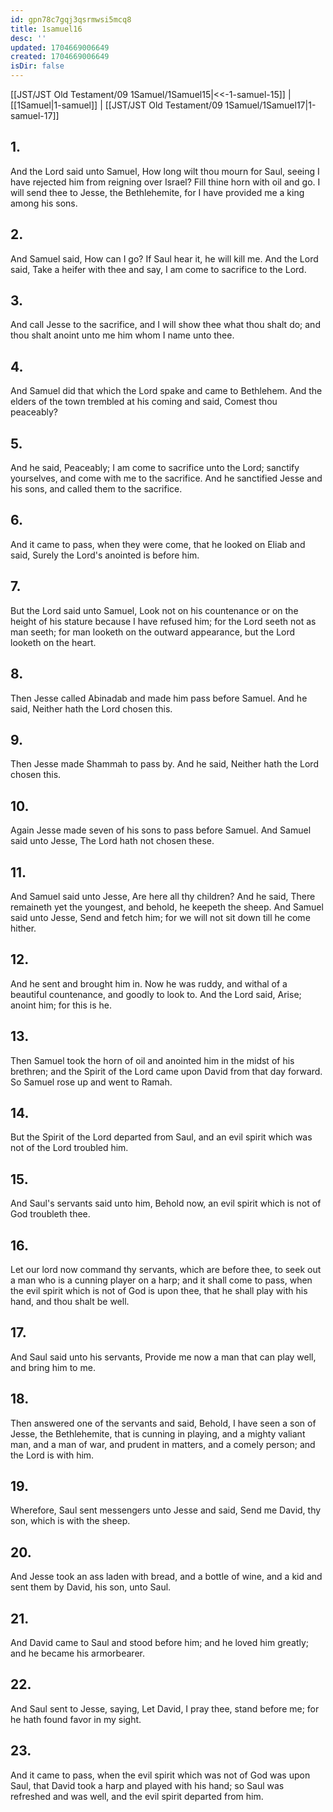 ```yaml
---
id: gpn78c7gqj3qsrmwsi5mcq8
title: 1samuel16
desc: ''
updated: 1704669006649
created: 1704669006649
isDir: false
---
```

[[JST/JST Old Testament/09 1Samuel/1Samuel15|<<-1-samuel-15]] | [[1Samuel|1-samuel]] | [[JST/JST Old Testament/09 1Samuel/1Samuel17|1-samuel-17]]
## 1.
And the Lord said unto Samuel, How long wilt thou mourn for Saul, seeing I have rejected him from reigning over Israel? Fill thine horn with oil and go. I will send thee to Jesse, the Bethlehemite, for I have provided me a king among his sons.
## 2.
And Samuel said, How can I go? If Saul hear it, he will kill me. And the Lord said, Take a heifer with thee and say, I am come to sacrifice to the Lord.
## 3.
And call Jesse to the sacrifice, and I will show thee what thou shalt do; and thou shalt anoint unto me him whom I name unto thee.
## 4.
And Samuel did that which the Lord spake and came to Bethlehem. And the elders of the town trembled at his coming and said, Comest thou peaceably?
## 5.
And he said, Peaceably; I am come to sacrifice unto the Lord; sanctify yourselves, and come with me to the sacrifice. And he sanctified Jesse and his sons, and called them to the sacrifice.
## 6.
And it came to pass, when they were come, that he looked on Eliab and said, Surely the Lord\'s anointed is before him.
## 7.
But the Lord said unto Samuel, Look not on his countenance or on the height of his stature because I have refused him; for the Lord seeth not as man seeth; for man looketh on the outward appearance, but the Lord looketh on the heart.
## 8.
Then Jesse called Abinadab and made him pass before Samuel. And he said, Neither hath the Lord chosen this.
## 9.
Then Jesse made Shammah to pass by. And he said, Neither hath the Lord chosen this.
## 10.
Again Jesse made seven of his sons to pass before Samuel. And Samuel said unto Jesse, The Lord hath not chosen these.
## 11.
And Samuel said unto Jesse, Are here all thy children? And he said, There remaineth yet the youngest, and behold, he keepeth the sheep. And Samuel said unto Jesse, Send and fetch him; for we will not sit down till he come hither.
## 12.
And he sent and brought him in. Now he was ruddy, and withal of a beautiful countenance, and goodly to look to. And the Lord said, Arise; anoint him; for this is he.
## 13.
Then Samuel took the horn of oil and anointed him in the midst of his brethren; and the Spirit of the Lord came upon David from that day forward. So Samuel rose up and went to Ramah.
## 14.
But the Spirit of the Lord departed from Saul, and an evil spirit which was not of the Lord troubled him.
## 15.
And Saul\'s servants said unto him, Behold now, an evil spirit which is not of God troubleth thee.
## 16.
Let our lord now command thy servants, which are before thee, to seek out a man who is a cunning player on a harp; and it shall come to pass, when the evil spirit which is not of God is upon thee, that he shall play with his hand, and thou shalt be well.
## 17.
And Saul said unto his servants, Provide me now a man that can play well, and bring him to me.
## 18.
Then answered one of the servants and said, Behold, I have seen a son of Jesse, the Bethlehemite, that is cunning in playing, and a mighty valiant man, and a man of war, and prudent in matters, and a comely person; and the Lord is with him.
## 19.
Wherefore, Saul sent messengers unto Jesse and said, Send me David, thy son, which is with the sheep.
## 20.
And Jesse took an ass laden with bread, and a bottle of wine, and a kid and sent them by David, his son, unto Saul.
## 21.
And David came to Saul and stood before him; and he loved him greatly; and he became his armorbearer.
## 22.
And Saul sent to Jesse, saying, Let David, I pray thee, stand before me; for he hath found favor in my sight.
## 23.
And it came to pass, when the evil spirit which was not of God was upon Saul, that David took a harp and played with his hand; so Saul was refreshed and was well, and the evil spirit departed from him.

